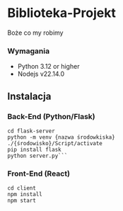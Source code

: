 # Biblioteka-Projekt
Boże co my robimy

### Wymagania
- Python 3.12 or higher
- Nodejs v22.14.0

## Instalacja
### Back-End (Python/Flask)
```
cd flask-server
python -m venv {nazwa środowkiska}
./{środowisko}/Script/activate
pip install flask
python server.py```
```
### Front-End (React)
```
cd client 
npm install 
npm start
```
